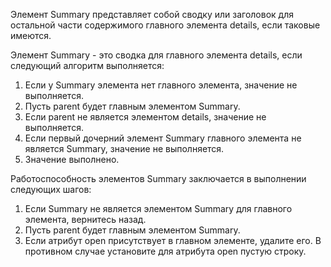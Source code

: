 <p>
	Элемент <LE>Summary</LE> представляет собой сводку или заголовок для остальной части содержимого главного элемента <LE>details</LE>, если таковые имеются.
</p>

<p>
	Элемент <LE>Summary</LE> - это сводка для главного элемента <LE>details</LE>, если следующий алгоритм выполняется:
	<ol>
 		<li>Если у <LE>Summary</LE> элемента нет главного элемента, значение не выполняется.</li>
		<li>Пусть parent будет главным элементом  <LE>Summary</LE>.</li>
 		<li>Если parent не является элементом <LE>details</LE>, значение не выполняется.</li>
 		<li>Если первый дочерний элемент <LE>Summary</LE> главного элемента не является <LE>Summary</LE>, значение не выполняется.</li>
 		<li>Значение выполнено.</li>
	</ol>
</p>

<p>
	Работоспособность элементов <LE>Summary</LE> заключается в выполнении следующих шагов:
	<ol>
 		<li>Если <LE>Summary</LE> не является элементом <LE>Summary</LE> для главного элемента, вернитесь назад.</li>
		<li>Пусть parent будет главным элементом <LE>Summary</LE>.</li>
 		<li>Если атрибут <LA>open</LA> присутствует в главном элементе, удалите его. В противном случае установите для атрибута <LA>open</LA> пустую строку.</li>
	</ol>
</p>

